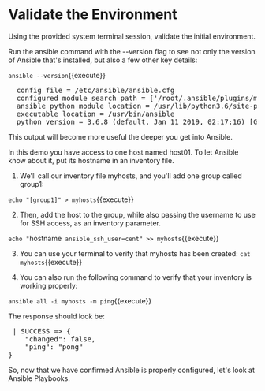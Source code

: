 # Validate the Environment
Using the provided system terminal session, validate the initial environment. 

Run the ansible command with the --version flag to see not only the version of Ansible that's installed, but also a few other key details:

`ansible --version`{{execute}}

<pre class="file">
  config file = /etc/ansible/ansible.cfg
  configured module search path = ['/root/.ansible/plugins/modules', '/usr/share/ansible/plugins/modules']
  ansible python module location = /usr/lib/python3.6/site-packages/ansible
  executable location = /usr/bin/ansible
  python version = 3.6.8 (default, Jan 11 2019, 02:17:16) [GCC 8.2.1 20180905 (Red Hat 8.2.1-3)]
</pre>

This output will become more useful the deeper you get into Ansible.

In this demo you have access to one host named host01. To let Ansible know about it, put its hostname in an inventory file.

1. We'll call our inventory file myhosts, and you'll add one group called group1:

`echo "[group1]" > myhosts`{{execute}}

2. Then, add the host to the group, while also passing the username to use for SSH access, as an inventory parameter.

`echo "`hostname` ansible_ssh_user=cent" >> myhosts`{{execute}}

3. You can use your terminal to verify that myhosts has been created: `cat myhosts`{{execute}}

4. You can also run the following command to verify that your inventory is working properly:

`ansible all -i myhosts -m ping`{{execute}}

The response should look be:

<pre class="file">
<hostname> | SUCCESS => {
    "changed": false,
    "ping": "pong"
}
</pre>

So, now that we have confirmed Ansible is properly configured, let's look at Ansible Playbooks.
